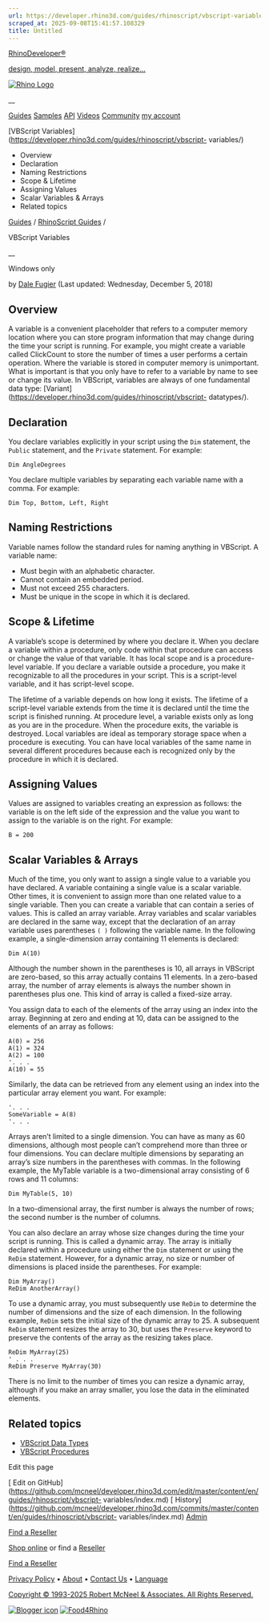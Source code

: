 ```yaml
---
url: https://developer.rhino3d.com/guides/rhinoscript/vbscript-variables/
scraped_at: 2025-09-08T15:41:57.108329
title: Untitled
---
```


[RhinoDeveloper®](/)

[design, model, present, analyze, realize...](/)

[![Rhino Logo](https://developer.rhino3d.com/images/rhinodevlogo.png)](/)

__

[Guides](https://developer.rhino3d.com/guides)
[Samples](https://developer.rhino3d.com/samples)
[API](https://developer.rhino3d.com/api)
[Videos](https://developer.rhino3d.com/videos)
[Community](https://discourse.mcneel.com/c/rhino-developer) [my account
](https://www.rhino3d.com/my-account/ "Manage your account, licenses, and
teams")

[VBScript
Variables](https://developer.rhino3d.com/guides/rhinoscript/vbscript-
variables/)

  * Overview
  * Declaration
  * Naming Restrictions
  * Scope & Lifetime
  * Assigning Values
  * Scalar Variables & Arrays
  * Related topics

[Guides](https://developer.rhino3d.com/en/guides/) / [RhinoScript
Guides](https://developer.rhino3d.com/en/guides/rhinoscript/) /

VBScript Variables

__

Windows only

by [Dale Fugier](https://discourse.mcneel.com/u/dale/) (Last updated:
Wednesday, December 5, 2018)

## Overview

A variable is a convenient placeholder that refers to a computer memory
location where you can store program information that may change during the
time your script is running. For example, you might create a variable called
ClickCount to store the number of times a user performs a certain operation.
Where the variable is stored in computer memory is unimportant. What is
important is that you only have to refer to a variable by name to see or
change its value. In VBScript, variables are always of one fundamental data
type: [Variant](https://developer.rhino3d.com/guides/rhinoscript/vbscript-
datatypes/).

## Declaration

You declare variables explicitly in your script using the `Dim` statement, the
`Public` statement, and the `Private` statement. For example:

    
    
    Dim AngleDegrees
    

You declare multiple variables by separating each variable name with a comma.
For example:

    
    
    Dim Top, Bottom, Left, Right
    

## Naming Restrictions

Variable names follow the standard rules for naming anything in VBScript. A
variable name:

  * Must begin with an alphabetic character.
  * Cannot contain an embedded period.
  * Must not exceed 255 characters.
  * Must be unique in the scope in which it is declared.

## Scope & Lifetime

A variable’s scope is determined by where you declare it. When you declare a
variable within a procedure, only code within that procedure can access or
change the value of that variable. It has local scope and is a procedure-level
variable. If you declare a variable outside a procedure, you make it
recognizable to all the procedures in your script. This is a script-level
variable, and it has script-level scope.

The lifetime of a variable depends on how long it exists. The lifetime of a
script-level variable extends from the time it is declared until the time the
script is finished running. At procedure level, a variable exists only as long
as you are in the procedure. When the procedure exits, the variable is
destroyed. Local variables are ideal as temporary storage space when a
procedure is executing. You can have local variables of the same name in
several different procedures because each is recognized only by the procedure
in which it is declared.

## Assigning Values

Values are assigned to variables creating an expression as follows: the
variable is on the left side of the expression and the value you want to
assign to the variable is on the right. For example:

    
    
    B = 200
    

## Scalar Variables & Arrays

Much of the time, you only want to assign a single value to a variable you
have declared. A variable containing a single value is a scalar variable.
Other times, it is convenient to assign more than one related value to a
single variable. Then you can create a variable that can contain a series of
values. This is called an array variable. Array variables and scalar variables
are declared in the same way, except that the declaration of an array variable
uses parentheses `( )` following the variable name. In the following example,
a single-dimension array containing 11 elements is declared:

    
    
    Dim A(10)
    

Although the number shown in the parentheses is 10, all arrays in VBScript are
zero-based, so this array actually contains 11 elements. In a zero-based
array, the number of array elements is always the number shown in parentheses
plus one. This kind of array is called a fixed-size array.

You assign data to each of the elements of the array using an index into the
array. Beginning at zero and ending at 10, data can be assigned to the
elements of an array as follows:

    
    
    A(0) = 256
    A(1) = 324
    A(2) = 100
    '. . .
    A(10) = 55
    

Similarly, the data can be retrieved from any element using an index into the
particular array element you want. For example:

    
    
    '. . .
    SomeVariable = A(8)
    '. . .
    

Arrays aren’t limited to a single dimension. You can have as many as 60
dimensions, although most people can’t comprehend more than three or four
dimensions. You can declare multiple dimensions by separating an array’s size
numbers in the parentheses with commas. In the following example, the MyTable
variable is a two-dimensional array consisting of 6 rows and 11 columns:

    
    
    Dim MyTable(5, 10)
    

In a two-dimensional array, the first number is always the number of rows; the
second number is the number of columns.

You can also declare an array whose size changes during the time your script
is running. This is called a dynamic array. The array is initially declared
within a procedure using either the `Dim` statement or using the `ReDim`
statement. However, for a dynamic array, no size or number of dimensions is
placed inside the parentheses. For example:

    
    
    Dim MyArray()
    ReDim AnotherArray()
    

To use a dynamic array, you must subsequently use `ReDim` to determine the
number of dimensions and the size of each dimension. In the following example,
`ReDim` sets the initial size of the dynamic array to 25. A subsequent `ReDim`
statement resizes the array to 30, but uses the `Preserve` keyword to preserve
the contents of the array as the resizing takes place.

    
    
    ReDim MyArray(25)
    ' . . .
    ReDim Preserve MyArray(30)
    

There is no limit to the number of times you can resize a dynamic array,
although if you make an array smaller, you lose the data in the eliminated
elements.

## Related topics

  * [VBScript Data Types](https://developer.rhino3d.com/guides/rhinoscript/vbscript-datatypes/)
  * [VBScript Procedures](https://developer.rhino3d.com/guides/rhinoscript/vbscript-procedures/)

Edit this page

[ Edit on
GitHub](https://github.com/mcneel/developer.rhino3d.com/edit/master/content/en/guides/rhinoscript/vbscript-
variables/index.md) [
History](https://github.com/mcneel/developer.rhino3d.com/commits/master/content/en/guides/rhinoscript/vbscript-
variables/index.md) [ Admin](https://developer.rhino3d.com/admin)

[Find a Reseller](https://www.rhino3d.com/sales)

[Shop online](https://www.rhino3d.com/store) or find a
[Reseller](https://www.rhino3d.com/sales)

[Find a Reseller](https://www.rhino3d.com/sales)

[Privacy Policy](https://www.rhino3d.com/privacy) •
[About](https://www.rhino3d.com/mcneel/about) • [Contact
Us](https://www.rhino3d.com/mcneel/contact) • [
Language](https://www.rhino3d.com/language "Change to a different region or
language")

[Copyright © 1993-2025 Robert McNeel & Associates. All Rights
Reserved.](https://www.rhino3d.com/mcneel/about)

[](https://www.facebook.com/McNeelRhinoceros/)
[](https://twitter.com/bobmcneel) [](https://www.linkedin.com/groups/75313/)
[](https://www.youtube.com/user/RhinoGuide/videos) [](https://vimeo.com/rhino)
[![Blogger
icon](https://developer.rhino3d.com/images/blogger.svg)](http://blog.rhino3d.com/)
[![Food4Rhino](https://developer.rhino3d.com/images/f4r_icon_01.svg)](https://www.food4rhino.com)

